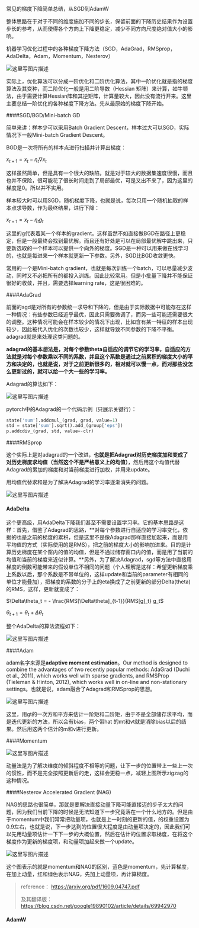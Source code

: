 常见的梯度下降简单总结，从SGD到AdamW

整体思路在于对于不同的维度施加不同的步长，保留前面的下降历史结果作为设置步长的参考，从而使得各个方向上下降更稳定，减少不同方向尺度绝对值大小的影响。



机器学习优化过程中的各种梯度下降方法（SGD，AdaGrad，RMSprop，AdaDelta，Adam，Momentum，Nesterov）

![这里写图片描述](assets/70.gif)

实际上，优化算法可以分成一阶优化和二阶优化算法，其中一阶优化就是指的梯度算法及其变种，而二阶优化一般是用二阶导数（Hessian 矩阵）来计算，如牛顿法，由于需要计算Hessian阵和其逆矩阵，计算量较大，因此没有流行开来。这里主要总结一阶优化的各种梯度下降方法。先从最原始的梯度下降开始。



####SGD/BGD/Mini-batch GD

简单来讲：样本少可以采用Batch Gradient Descent，样本过大可以SGD，实际情况下一般Mini-batch Gradient Descent。

BGD是一次将所有的样本点进行扫描并计算出梯度：


$x_{t+1} = x_t - \eta_t \nabla x_t$

这样虽然简单，但是具有一个很大的缺陷，就是对于较大的数据集速度很慢，而且也并不保险，很可能花了很长时间走到了局部最优，可是又出不来了，因为这里的梯度是0。所以并不实用。

样本较大时可以用SGD，随机梯度下降，也就是说，每次只用一个随机抽取的样本点求导数，作为最终结果，进行下降：


$x_{t+1} = x_t - \eta_t g_t$

这里的g代表着某一个样本的gradient。这样虽然不如直接做BGD在路径上更稳定，但是一般最终会找到最优解。而且还有好处是可以在局部最优解中跳出来，只要新选取的一个样本可以提供一个向外的梯度。SGD是一种可以用来做在线学习的，也就是每进来一个样本就更新一下参数。另外，SGD比BGD收敛更快。

常用的一个是Mini-batch gradient，也就是每次训练一个batch，可以尽量减少波动，同时又不必把所有的都投入训练。因此比较常用。但是小批量下降并不能保证很好的收敛，并且，需要选择learning rate，这是很困难的。



####AdaGrad

前面的sgd是对所有的参数统一求导和下降的，但是由于实际数据中可能存在这样一种情况：有些参数已经近乎最优，因此只需要微调了，而另一些可能还需要很大的调整。这种情况可能会在样本较少的情况下出现，比如含有某一特征的样本出现较少，因此被代入优化的次数也较少，这样就导致不同参数的下降不平衡。adagrad就是来处理这类问题的。

**adagrad的基本想法是，对每个参数theta自适应的调节它的学习率，自适应的方法就是对每个参数乘以不同的系数，并且这个系数是通过之前累积的梯度大小的平方和决定的，也就是说，对于之前更新很多的，相对就可以慢一点，而对那些没怎么更新过的，就可以给一个大一些的学习率。**

Adagrad的算法如下：


![这里写图片描述](assets/70-20210617215709549.png)



pytorch中的Adagrad的一个代码示例（只展示关键行）：

~~~python
state['sum'].addcmul_(grad, grad, value=1)
std = state['sum'].sqrt().add_(group['eps'])
p.addcdiv_(grad, std, value=-clr)
~~~



####RMSprop

这个实际上是对adagrad的一个改进，**也就是把Adagrad对历史梯度加和变成了对历史梯度求均值（当然这个不是严格意义上的均值）**，然后用这个均值代替Adagrad的累加的梯度和对当前梯度进行加权，并用来update。

用均值代替求和是为了解决Adagrad的学习率逐渐消失的问题。


![这里写图片描述](assets/70-20210617221854350.png)

#### AdaDelta

这个更高级，用AdaDelta下降我们甚至不需要设置学习率。它的基本思路是这样：首先，借鉴了Adagrad的思路，**对每个参数进行自适应的学习率变化，依据的也是之前的梯度的累积，但是这里不是像Adagrad那样直接加起来，而是用平均值的方式（实际使用的是RMS），把之前的梯度大小的影响加进来。目的是计算历史梯度在某个窗内的值的均值，但是不通过储存窗口内的值，而是用了当前的均值和当前的梯度来近似计算。**另外，为了解决Adagrad，sgd等方法中直接用梯度的倒数可能带来的假设单位不相同的问题（个人理解是这样：希望更新梯度乘上系数以后，那个系数是不带单位的，这样update和当前的parameter有相同的单位才能叠加），把梯度的系数的分子上的eta换成了之前更新的部分Delta(theta)的RMS，这样，更新就变成了：

$\Delta\theta_t = - \frac{RMS[\Delta\theta]_{t-1}}{RMS[g]_t} g_t$

$\theta_{t+1} = \theta_t+\Delta\theta_t$



整个AdaDelta的算法流程如下：


![这里写图片描述](assets/70-20210617222221064.png)



####Adam

adam名字来源是**adaptive moment estimation**。Our method is designed to combine the advantages of two recently popular methods: AdaGrad (Duchi et al., 2011), which works well with sparse gradients, and RMSProp (Tieleman & Hinton, 2012), which works well in on-line and non-stationary settings。也就是说，adam融合了Adagrad和RMSprop的思想。


![这里写图片描述](assets/70-20210617222328207.png)

这里，用gt的一次方和平方来估计一阶矩和二阶矩，由于不是全部储存求平均，而是迭代更新的方法，所以会有bias，两个带hat 的mt和vt就是消除bias以后的结果。然后用这两个估计的m和v进行更新。



####Momentum

![这里写图片描述](assets/70-20210617222345266.png)

动量法是为了解决维度的倾斜程度不相等的问题，让下一步的位置带上一些上一次的惯性，而不是完全按照更新后的走，这样会更稳一点，减轻上图所示zigzag的这种情况。



####Nesterov Accelerated Gradient (NAG)

NAG的思路也很简单，那就是要解决直接动量下降可能直接迈的步子太大的问题，因为我们当前下降的时候是无法知道下一步究竟落在一个什么地方的。但是由于momentum中我们常常把动量项，也就是上一时刻的更新的值，的权重设置为0.9左右，也就是说，下一步达到的位置很大程度是由动量项决定的，因此我们可以先用动量项估计一下下一步的大概位置，然后在估计的位置求取梯度，在将这个梯度作为更新的梯度项，和动量项加起来做一个update。


![这里写图片描述](assets/70-20210617223633259.png)

这个图表示的就是momentum和NAG的区别，蓝色是momentum，先计算梯度，在加上动量，红和绿色表示NAG，先加上动量项，再计算梯度。



> reference： https://arxiv.org/pdf/1609.04747.pdf 
>
> 及其翻译版：https://blog.csdn.net/google19890102/article/details/69942970





#### AdamW
























